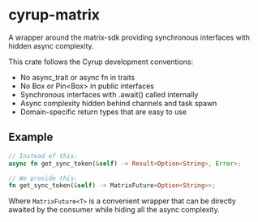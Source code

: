 # cyrup-matrix

A wrapper around the matrix-sdk providing synchronous interfaces with hidden async complexity.

This crate follows the Cyrup development conventions:
- No async_trait or async fn in traits
- No Box<dyn Future> or Pin<Box<dyn Future>> in public interfaces
- Synchronous interfaces with .await() called internally
- Async complexity hidden behind channels and task spawn
- Domain-specific return types that are easy to use

## Example

```rust
// Instead of this:
async fn get_sync_token(&self) -> Result<Option<String>, Error>;

// We provide this:
fn get_sync_token(&self) -> MatrixFuture<Option<String>>;
```

Where `MatrixFuture<T>` is a convenient wrapper that can be directly awaited by the consumer
while hiding all the async complexity.